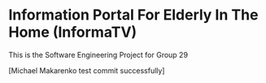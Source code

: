 # Information Portal For Elderly In The Home (InformaTV)
This is the Software Engineering Project for Group 29

[Michael Makarenko test commit successfully]